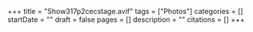 +++
title = "Show317p2cecstage.avif"
tags = ["Photos"]
categories = []
startDate = ""
draft = false
pages = []
description = ""
citations = []
+++
